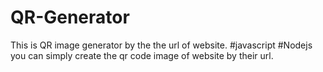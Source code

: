 # QR-Generator
This is  QR image generator by the the url of website.
#javascript
#Nodejs
you can simply create the qr code image of website by their url.
